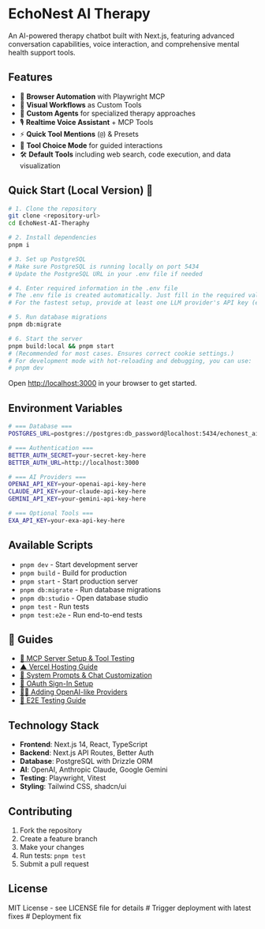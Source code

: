 # EchoNest AI Therapy

An AI-powered therapy chatbot built with Next.js, featuring advanced conversation capabilities, voice interaction, and comprehensive mental health support tools.

<!-- Updated for deployment -->

## Features

- 🧩 **Browser Automation** with Playwright MCP
- 🔗 **Visual Workflows** as Custom Tools
- 🤖 **Custom Agents** for specialized therapy approaches
- 🎙️ **Realtime Voice Assistant** + MCP Tools
- ⚡️ **Quick Tool Mentions** (`@`) & Presets
- 🧭 **Tool Choice Mode** for guided interactions
- 🛠️ **Default Tools** including web search, code execution, and data visualization

## Quick Start (Local Version) 🚀

```bash
# 1. Clone the repository
git clone <repository-url>
cd EchoNest-AI-Theraphy

# 2. Install dependencies
pnpm i

# 3. Set up PostgreSQL
# Make sure PostgreSQL is running locally on port 5434
# Update the PostgreSQL URL in your .env file if needed

# 4. Enter required information in the .env file
# The .env file is created automatically. Just fill in the required values.
# For the fastest setup, provide at least one LLM provider's API key (e.g., OPENAI_API_KEY, CLAUDE_API_KEY, GEMINI_API_KEY, etc.) and the PostgreSQL URL you want to use.

# 5. Run database migrations
pnpm db:migrate

# 6. Start the server
pnpm build:local && pnpm start
# (Recommended for most cases. Ensures correct cookie settings.)
# For development mode with hot-reloading and debugging, you can use:
# pnpm dev
```

Open [http://localhost:3000](http://localhost:3000) in your browser to get started.

## Environment Variables

```bash
# === Database ===
POSTGRES_URL=postgres://postgres:db_password@localhost:5434/echonest_ai_therapy_db

# === Authentication ===
BETTER_AUTH_SECRET=your-secret-key-here
BETTER_AUTH_URL=http://localhost:3000

# === AI Providers ===
OPENAI_API_KEY=your-openai-api-key-here
CLAUDE_API_KEY=your-claude-api-key-here
GEMINI_API_KEY=your-gemini-api-key-here

# === Optional Tools ===
EXA_API_KEY=your-exa-api-key-here
```

## Available Scripts

- `pnpm dev` - Start development server
- `pnpm build` - Build for production
- `pnpm start` - Start production server
- `pnpm db:migrate` - Run database migrations
- `pnpm db:studio` - Open database studio
- `pnpm test` - Run tests
- `pnpm test:e2e` - Run end-to-end tests

## 📘 Guides

- [🔌 MCP Server Setup & Tool Testing](./docs/tips-guides/mcp-server-setup-and-tool-testing.md)
- [▲ Vercel Hosting Guide](./docs/tips-guides/vercel.md)
- [🎯 System Prompts & Chat Customization](./docs/tips-guides/system-prompts-and-customization.md)
- [🔐 OAuth Sign-In Setup](./docs/tips-guides/oauth.md)
- [🕵🏿 Adding OpenAI-like Providers](./docs/tips-guides/adding-openAI-like-providers.md)
- [🧪 E2E Testing Guide](./docs/tips-guides/e2e-testing-guide.md)

## Technology Stack

- **Frontend**: Next.js 14, React, TypeScript
- **Backend**: Next.js API Routes, Better Auth
- **Database**: PostgreSQL with Drizzle ORM
- **AI**: OpenAI, Anthropic Claude, Google Gemini
- **Testing**: Playwright, Vitest
- **Styling**: Tailwind CSS, shadcn/ui

## Contributing

1. Fork the repository
2. Create a feature branch
3. Make your changes
4. Run tests: `pnpm test`
5. Submit a pull request

## License

MIT License - see LICENSE file for details
#   T r i g g e r   d e p l o y m e n t   w i t h   l a t e s t   f i x e s 
 
 #   D e p l o y m e n t   f i x  
 